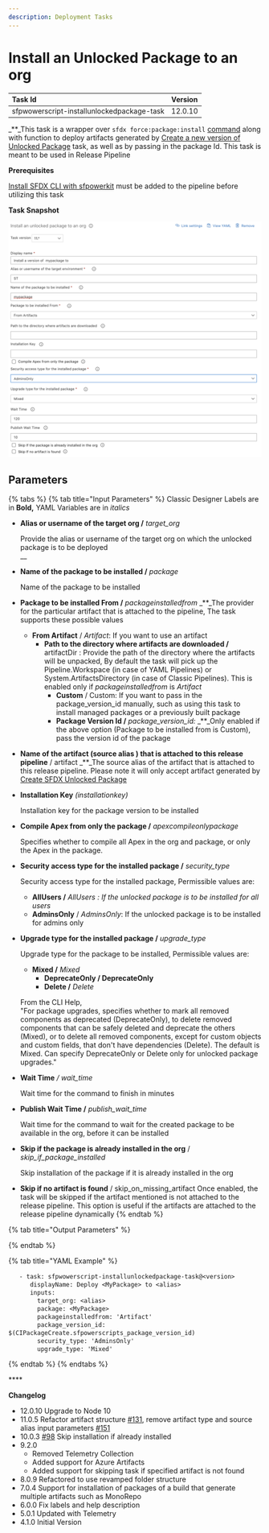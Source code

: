 ```yaml
---
description: Deployment Tasks
---
```


# Install an Unlocked Package to an org

| Task Id | Version |
| :--- | :--- |
| sfpwowerscript-installunlockedpackage-task | 12.0.10 |

_\*\*_This task is a wrapper over `sfdx force:package:install` [command](https://developer.salesforce.com/docs/atlas.en-us.sfdx_cli_reference.meta/sfdx_cli_reference/cli_reference_force_package.htm) along with function to deploy artifacts generated by [Create a new version of Unlocked Package](../packaging-tasks/create-a-new-version-of-unlocked-package.md) task, as well as by passing in the package Id. This task is meant to be used in Release Pipeline

**Prerequisites**

[Install SFDX CLI with sfpowerkit](../utility-tasks/install-sfdx-cli-with-sfpowerkit.md) must be added to the pipeline before utilizing this task

**Task Snapshot**

![](../../../.gitbook/assets/installunlockedpackage.png)

## Parameters

{% tabs %}
{% tab title="Input Parameters" %}
Classic Designer Labels are in **Bold,** YAML Variables are in _italics_

* **Alias or username of the target org /** _target\_org_

  Provide the alias or username of the target org on which the unlocked package is to be deployed  
  \_\_

* **Name of the package to be installed /** _package_

  Name of the package to be installed

* **Package to be installed From /** _packageinstalledfrom_ _\*\*_The provider for the particular artifact that is attached to the pipeline, The task supports these possible values
  * **From Artifact** / _Artifact_: If you want to use an artifact   
    * **Path to the directory where artifacts are downloaded /** artifactDir :  Provide the path of the directory where the artifacts will be unpacked, By default the task will pick up the Pipeline.Workspace \(in case of YAML Pipelines\) or System.ArtifactsDirectory \(in case of Classic Pipelines\). This is enabled only if _packageinstalledfrom_  is _Artifact_  
      * **Custom** / Custom:  If  you want to pass in the package\_version\_id manually, such as using this task to install managed packages or a previously built package  
      * **Package Version Id /** _package\_version\_id:_  _\*\*_Only enabled if the above option \(Package to be installed from is Custom\), pass the  version id of the package  
* **Name of the artifact \(source alias \) that is attached to this release pipeline** / artifact _\*\*_The source alias of the artifact that is attached to this release pipeline. Please note it will only accept artifact generated by [Create SFDX Unlocked Package](../packaging-tasks/create-a-new-version-of-unlocked-package.md)
* **Installation Key** _\(installationkey\)_

  Installation key for the package version to be installed

* **Compile Apex from only the package /** _apexcompileonlypackage_

  Specifies whether to compile all Apex in the org and package, or only the Apex in the package.

* **Security access type for the installed package /** _security\_type_

  Security access type for the installed package, Permissible values are:

  * **AllUsers /** _AllUsers : If the unlocked package is to be installed for all users_  
  * **AdminsOnly** / _AdminsOnly_: If the unlocked package is to be installed for admins only  

* **Upgrade type for the installed package /** _upgrade\_type_

  Upgrade type for the package to be installed, Permissible values are:

  * **Mixed /** _Mixed_  
    * **DeprecateOnly / DeprecateOnly**   
    * **Delete /** _Delete_  

  From the CLI Help,  
  "For package upgrades, specifies whether to mark all removed components as deprecated \(DeprecateOnly\), to delete removed components that can be safely deleted and deprecate the others \(Mixed\), or to delete all removed components, except for custom objects and custom fields, that don't have dependencies \(Delete\). The default is Mixed. Can specify DeprecateOnly or Delete only for unlocked package upgrades."

* **Wait Time** _/ wait\_time_

  Wait time for the command to finish in minutes

* **Publish Wait Time /** _publish\_wait\_time_

  Wait time for the command to wait for the created package to be available in the org, before it can be installed

* **Skip if the package is already installed in the org** / _skip\_if\_package\_installed_

  Skip installation of the package if it is already installed in the org

* **Skip if no artifact is found** / skip\_on\_missing\_artifact Once enabled, the task will be skipped if the artifact mentioned is not attached to the release pipeline. This option is useful if the artifacts are attached to the release pipeline dynamically
{% endtab %}

{% tab title="Output Parameters" %}

{% endtab %}

{% tab title="YAML Example" %}
```text
   - task: sfpwowerscript-installunlockedpackage-task@<version>
      displayName: Deploy <MyPackage> to <alias>
      inputs:
        target_org: <alias>
        package: <MyPackage>
        packageinstalledfrom: 'Artifact'
        package_version_id: $(CIPackageCreate.sfpowerscripts_package_version_id)
        security_type: 'AdminsOnly'
        upgrade_type: 'Mixed'
```
{% endtab %}
{% endtabs %}

\*\*\*\*

**Changelog**

* 12.0.10 Upgrade to Node 10
* 11.0.5 Refactor artifact structure [\#131](https://github.com/Accenture/sfpowerscripts/pull/131), remove artifact type and source alias input parameters [\#151](https://github.com/Accenture/sfpowerscripts/pull/151)
* 10.0.3 [\#98](https://github.com/Accenture/sfpowerscripts/pull/98) Skip installation if already installed
* 9.2.0
  * Removed Telemetry Collection
  * Added support for Azure Artifacts
  * Added support for skipping task if specified artifact is not found
* 8.0.9 Refactored to use revamped folder structure
* 7.0.4 Support for installation of packages of a build that generate multiple artifacts such as MonoRepo
* 6.0.0 Fix labels and help description
* 5.0.1 Updated with Telemetry
* 4.1.0 Initial Version

